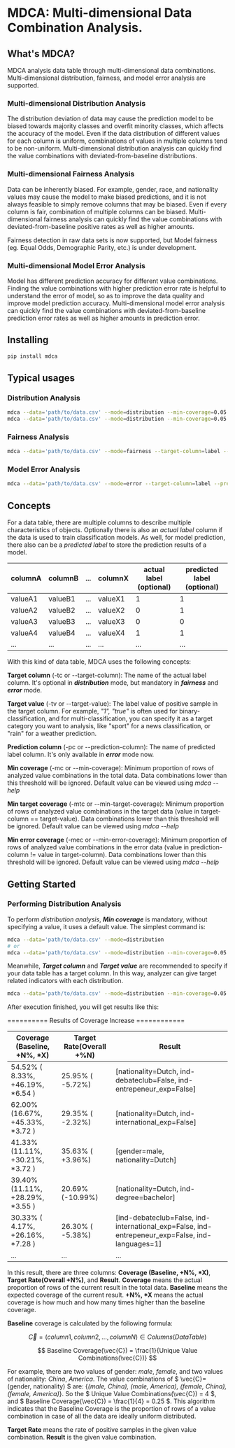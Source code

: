 # MDCA: Multi-dimensional Data Combination Analysis.

## What's MDCA?

MDCA analysis data table through multi-dimensional data combinations.
Multi-dimensional distribution, fairness, and model error analysis are supported.

### Multi-dimensional Distribution Analysis

The distribution deviation of data may cause the prediction model to be biased towards majority classes and overfit minority classes, which affects the accuracy of the model.
Even if the data distribution of different values for each column is uniform, combinations of values in multiple columns tend to be non-uniform.
Multi-dimensional distribution analysis can quickly find the value combinations with deviated-from-baseline distributions.

### Multi-dimensional Fairness Analysis

Data can be inherently biased. For example, gender, race, and nationality values may cause the model to make biased predictions,
and it is not always feasible to simply remove columns that may be biased.
Even if every column is fair, combination of multiple columns can be biased.
Multi-dimensional fairness analysis can quickly find the value combinations with deviated-from-baseline positive rates as well as higher amounts.

Fairness detection in raw data sets is now supported, but Model fairness (eg. Equal Odds, Demographic Parity, etc.) is under development.

### Multi-dimensional Model Error Analysis

Model has different prediction accuracy for different value combinations.
Finding the value combinations with higher prediction error rate is helpful to understand the error of model, so as to improve the data quality and improve model prediction accuracy.
Multi-dimensional model error analysis can quickly find the value combinations with deviated-from-baseline prediction error rates as well as higher amounts in prediction error.

## Installing

```bash
pip install mdca
```

## Typical usages

### Distribution Analysis

```bash
mdca --data='path/to/data.csv' --mode=distribution --min-coverage=0.05  
mdca --data='path/to/data.csv' --mode=distribution --min-coverage=0.05 --target-column=label --target-value=1  
```

### Fairness Analysis

```bash
mdca --data='path/to/data.csv' --mode=fairness --target-column=label --target-value=true --min-coverage=0.05  
```

### Model Error Analysis

```bash
mdca --data='path/to/data.csv' --mode=error --target-column=label --prediction-column=label_pred --min-error-coverage=0.05  
```

## Concepts

For a data table, there are multiple columns to describe multiple characteristics of objects.
Optionally there is also an _actual label_ column if the data is used to train classification models.
As well, for model prediction, there also can be a _predicted label_ to store the prediction results of a model.


| columnA | columnB | ... | columnX | actual label<br/>(optional) | predicted label<br/>(optional) |
| ------- | ------- | --- | ------- | --------------------------- | ------------------------------ |
| valueA1 | valueB1 | ... | valueX1 | 1                           | 1                              |
| valueA2 | valueB2 | ... | valueX2 | 0                           | 1                              |
| valueA3 | valueB3 | ... | valueX3 | 0                           | 0                              |
| valueA4 | valueB4 | ... | valueX4 | 1                           | 1                              |
| ...     | ...     | ... | ...     | ...                         | ...                            |

With this kind of data table, MDCA uses the following concepts:

**Target column** (-tc or --target-column): The name of the actual label column. It's optional in **_distribution_** mode,
but mandatory in **_fairness_** and **_error_** mode.

**Target value** (-tv or --target-value): The label value of positive sample in the target column.
For example, _"1", "true"_ is often used for binary-classification, and for multi-classification,
you can specify it as a target category you want to analysis, like "sport" for a news classification,
or "rain" for a weather prediction.

**Prediction column** (-pc or --prediction-column): The name of predicted label column. It's only available in **_error_** mode now.

**Min coverage** (-mc or --min-coverage): Minimum proportion of rows of analyzed value combinations in the total data.
Data combinations lower than this threshold will be ignored. Default value can be viewed using _mdca --help_

**Min target coverage** (-mtc or --min-target-coverage): Minimum proportion of rows of analyzed value combinations in the target data (value in target-column == target-value).
Data combinations lower than this threshold will be ignored. Default value can be viewed using _mdca --help_

**Min error coverage** (-mec or --min-error-coverage): Minimum proportion of rows of analyzed value combinations in the error data (value in prediction-column != value in target-column). Data combinations lower than this threshold will be ignored. Default value can be viewed using _mdca --help_

## Getting Started

### Performing Distribution Analysis

To perform _distribution analysis_, **_Min coverage_** is mandatory, without specifying a value, it uses a default value. The simplest command is:

```bash
mdca --data='path/to/data.csv' --mode=distribution
# or
mdca --data='path/to/data.csv' --mode=distribution --min-coverage=0.05  
```

Meanwhile, **_Target column_** and **_Target value_** are recommended to specify if your data table has a target column.
In this way, analyzer can give target related indicators with each distribution.

```bash
mdca --data='path/to/data.csv' --mode=distribution --min-coverage=0.05 --target-column=label --target-value=1
```

After execution finished, you will get results like this:

========== Results of Coverage Increase ============


| Coverage (Baseline, +N%, *X)     | Target Rate(Overall +%N) | Result                                                                                          |
| -------------------------------- | ------------------------ | ----------------------------------------------------------------------------------------------- |
| 54.52% ( 8.33%, +46.19%, *6.54 ) | 25.95% ( -5.72%)         | [nationality=Dutch, ind-debateclub=False, ind-entrepeneur_exp=False]                            |
| 62.00% (16.67%, +45.33%, *3.72 ) | 29.35% ( -2.32%)         | [nationality=Dutch, ind-international_exp=False]                                                |
| 41.33% (11.11%, +30.21%, *3.72 ) | 35.63% ( +3.96%)         | [gender=male, nationality=Dutch]                                                                |
| 39.40% (11.11%, +28.29%, *3.55 ) | 20.69% (-10.99%)         | [nationality=Dutch, ind-degree=bachelor]                                                        |
| 30.33% ( 4.17%, +26.16%, *7.28 ) | 26.30% ( -5.38%)         | [ind-debateclub=False, ind-international_exp=False, ind-entrepeneur_exp=False, ind-languages=1] |
| ...                              | ...                      | ...                                                                                             |

In this result, there are three columns: **Coverage (Baseline, +N%, *X)**, **Target Rate(Overall +N%)**, and **Result**.
**Coverage** means the actual proportion of rows of the current result in the total data. **Baseline** means the expected coverage of the current result. __+N%, *X__ means the actual coverage is how much and how many times higher than the baseline coverage.

**Baseline** coverage is calculated by the following formula:

$$
\vec{C} = (column1, column2, ..., columnN) ∈ Columns(Data Table)
$$

$$
Baseline Coverage(\vec{C}) = \frac{1}{Unique Value Combinations(\vec{C})}
$$

For example, there are two values of gender: *male*, *female*, and two values of nationality: *China*, *America*.
The value combinations of $ \vec{C}=(gender, nationality) $ are: {*(male, China), (male, America), (female, China), (female, America)*}.
So the $ Unique Value Combinations(\vec{C}) = 4 $, and $ Baseline Coverage(\vec{C}) = \frac{1}{4} = 0.25 $.
This algorithm indicates that the Baseline Coverage is the proportion of rows of a value combination in case of all the data are ideally uniform distributed.

**Target Rate** means the rate of positive samples in the given value combination. **Result** is the given value combination.
